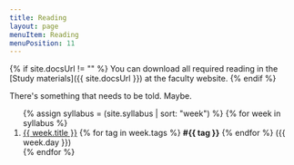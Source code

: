 ```yaml
---
title: Reading
layout: page
menuItem: Reading
menuPosition: 11
---
```

{% if site.docsUrl != "" %}
You can download all required reading in the [Study materials]({{ site.docsUrl }}) at the faculty website.
{% endif %}

There's something that needs to be told. Maybe.

<ol>
{% assign syllabus = (site.syllabus | sort: "week") %}
{% for week in syllabus %}
  <li>
  	<a href="{{ site.baseurl }}{{ week.url }}">{{ week.title }}</a> 
  	{% for tag in week.tags %}
  		<b>#{{ tag }}</b>
  	{% endfor %}
  	({{ week.day }})</li>
{% endfor %}
</ol>
